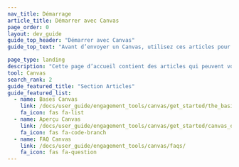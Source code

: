 ```yaml
---
nav_title: Démarrage
article_title: Démarrer avec Canvas
page_order: 0
layout: dev_guide
guide_top_header: "Démarrer avec Canvas"
guide_top_text: "Avant d’envoyer un Canvas, utilisez ces articles pour définir l'orientation à donner à votre programme Canvas et guider vos utilisateurs."

page_type: landing
description: "Cette page d’accueil contient des articles qui peuvent vous aider à définir l'orientation à donner à votre programme Canvas et guider vos utilisateurs."
tool: Canvas
search_rank: 2
guide_featured_title: "Section Articles"
guide_featured_list:
  - name: Bases Canvas
    link: /docs/user_guide/engagement_tools/canvas/get_started/the_basics/
    fa_icon: fas fa-list
  - name: Aperçu Canvas
    link: /docs/user_guide/engagement_tools/canvas/get_started/canvas_outlines/
    fa_icon: fas fa-code-branch
  - name: FAQ Canvas
    link: /docs/user_guide/engagement_tools/canvas/faqs/
    fa_icon: fas fa-question
---
```

